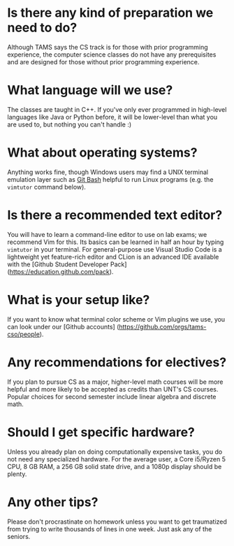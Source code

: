 # Is there any kind of preparation we need to do?
Although TAMS says the CS track is for those with prior programming
experience, the computer science classes do not have any prerequisites
and are designed for those without prior programming experience.

# What language will we use?
The classes are taught in C++. If you've only ever programmed in
high-level languages like Java or Python before, it will be lower-level
than what you are used to, but nothing you can't handle :)

# What about operating systems?
Anything works fine, though Windows users may find a UNIX terminal
emulation layer such as [Git Bash](https://gitforwindows.org) helpful to
run Linux programs (e.g. the `vimtutor` command below).

# Is there a recommended text editor?
You will have to learn a command-line editor to use on lab exams; we
recommend Vim for this. Its basics can be learned in half an hour by
typing `vimtutor` in your terminal. For general-purpose use Visual
Studio Code is a lightweight yet feature-rich editor and CLion is an
advanced IDE available with the [Github Student Developer Pack]
(https://education.github.com/pack).

# What is your setup like?
If you want to know what terminal color scheme or Vim plugins we use,
you can look under our [Github accounts]
(https://github.com/orgs/tams-cso/people).

# Any recommendations for electives?
If you plan to pursue CS as a major, higher-level math courses will be
more helpful and more likely to be accepted as credits than UNT's CS
courses. Popular choices for second semester include linear algebra and
discrete math.

# Should I get specific hardware?
Unless you already plan on doing computationally expensive tasks, you do
not need any specialized hardware. For the average user, a Core i5/Ryzen
5 CPU, 8 GB RAM, a 256 GB solid state drive, and a 1080p display should
be plenty.

# Any other tips?
Please don't procrastinate on homework unless you want to get
traumatized from trying to write thousands of lines in one week. Just
ask any of the seniors.
